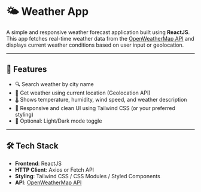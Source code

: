 # 🌤️ Weather App

A simple and responsive weather forecast application built using **ReactJS**. This app fetches real-time weather data from the [OpenWeatherMap API](https://openweathermap.org/api) and displays current weather conditions based on user input or geolocation.

---

## 🚀 Features

- 🔍 Search weather by city name  
- 📍 Get weather using current location (Geolocation API)  
- 🌡️ Shows temperature, humidity, wind speed, and weather description  
- 🎨 Responsive and clean UI using Tailwind CSS (or your preferred styling)  
- 🌙 Optional: Light/Dark mode toggle  

---

## 🛠️ Tech Stack

- **Frontend**: ReactJS  
- **HTTP Client**: Axios or Fetch API  
- **Styling**: Tailwind CSS / CSS Modules / Styled Components  
- **API**: [OpenWeatherMap API](https://openweathermap.org/api)
